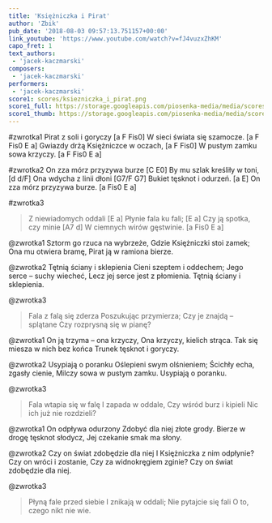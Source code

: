 ```yaml
---
title: 'Księżniczka i Pirat'
author: 'Zbik'
pub_date: '2018-08-03 09:57:13.751157+00:00'
link_youtube: 'https://www.youtube.com/watch?v=fJ4vuzxZhKM'
capo_fret: 1
text_authors:
 - 'jacek-kaczmarski'
composers:
 - 'jacek-kaczmarski'
performers:
 - 'jacek-kaczmarski'
score1: scores/ksiezniczka_i_pirat.png
score1_full: https://storage.googleapis.com/piosenka-media/media/scores/ksiezniczka_i_pirat.png
score1_thumb: https://storage.googleapis.com/piosenka-media/media/scores/ksiezniczka_i_pirat.png.180x0_q85_upscale.png
---
```


#zwrotka1
Pirat z soli i goryczy [a F Fis0]
W sieci świata się szamocze. [a F Fis0 E a]
Gwiazdy drżą Księżniczce w oczach, [a F Fis0]
W pustym zamku sowa krzyczy. [a F Fis0 E a]

#zwrotka2
On zza mórz przyzywa burze [C E0]
By mu szlak kreśliły w toni, [d d/F]
Ona wdycha z linii dłoni [G7/F G7]
Bukiet tęsknot i odurzeń. [a E]
On zza mórz przyzywa burze. [a Fis0 E a]

#zwrotka3
>Z niewiadomych oddali [E a]
>Płynie fala ku fali; [E a]
>Czy ją spotka, czy minie [A7 d]
>W ciemnych wirów gęstwinie. [a Fis0 E a]

@zwrotka1
Sztorm go rzuca na wybrzeże,
Gdzie Księżniczki stoi zamek;
Ona mu otwiera bramę,
Pirat ją w ramiona bierze.

@zwrotka2
Tętnią ściany i sklepienia
Cieni szeptem i oddechem;
Jego serce – suchy wiecheć,
Lecz jej serce jest z płomienia.
Tętnią ściany i sklepienia.

@zwrotka3
>Fala z falą się zderza
>Poszukując przymierza;
>Czy je znajdą – splątane
>Czy rozprysną się w pianę?

@zwrotka1
On ją trzyma – ona krzyczy,
Ona krzyczy, kielich strąca.
Tak się miesza w nich bez końca
Trunek tęsknot i goryczy.

@zwrotka2
Usypiają o poranku
Oślepieni swym olśnieniem;
Ścichły echa, zgasły cienie,
Milczy sowa w pustym zamku.
Usypiają o poranku.

@zwrotka3
>Fala wtapia się w falę
>I zapada w oddale,
>Czy wśród burz i kipieli
>Nic ich już nie rozdzieli?

@zwrotka1
On odpływa odurzony
Zdobyć dla niej złote grody.
Bierze w drogę tęsknot słodycz,
Jej czekanie smak ma słony.

@zwrotka2
Czy on świat zdobędzie dla niej
I Księżniczka z nim odpłynie?
Czy on wróci i zostanie,
Czy za widnokręgiem zginie?
Czy on świat zdobędzie dla niej.

@zwrotka3
>Płyną fale przed siebie
>I znikają w oddali;
>Nie pytajcie się fali
>O to, czego nikt nie wie.